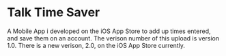 # Talk Time Saver
A Mobile App i developed on the iOS App Store to add up times entered, and save them on an account.
The verison number of this upload is version 1.0. There is a new verison, 2.0, on the iOS App Store currently.
